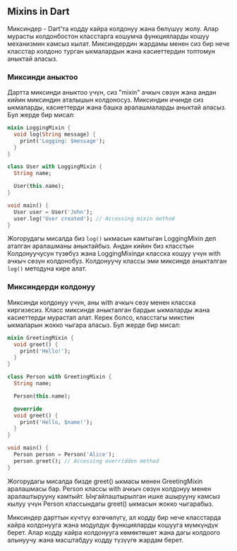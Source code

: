 ## Mixins in Dart

Миксиндер - Dart'та кодду кайра колдонуу жана бөлүшүү жолу. Алар мурасты колдонбостон класстарга кошумча функцияларды кошуу механизмин камсыз кылат. Миксиндердин жардамы менен сиз бир нече класстар колдоно турган ыкмалардын жана касиеттердин топтомун аныктай аласыз.

### Миксинди аныктоо

Дартта миксинди аныктоо үчүн, сиз "mixin" ачкыч сөзүн жана андан кийин миксиндин аталышын колдоносуз. Миксиндин ичинде сиз ыкмаларды, касиеттерди жана башка аралашмаларды аныктай аласыз. Бул жерде бир мисал:

```dart
mixin LoggingMixin {
  void log(String message) {
    print('Logging: $message');
  }
}

class User with LoggingMixin {
  String name;

  User(this.name);
}

void main() {
  User user = User('John');
  user.log('User created'); // Accessing mixin method
}
```
Жогорудагы мисалда биз `log()` ыкмасын камтыган LoggingMixin деп аталган аралашманы аныктайбыз. Андан кийин биз класстын Колдонуучусун түзөбүз жана LoggingMixinди класска кошуу үчүн with ачкыч сөзүн колдонобуз. Колдонуучу классы эми миксинде аныкталган `log()` методуна кире алат.

### Миксиндерди колдонуу
Миксинди колдонуу үчүн, аны with ачкыч сөзү менен класска киргизесиз. Класс миксинде аныкталган бардык ыкмаларды жана касиеттерди мурастап алат. Керек болсо, класстагы микстин ыкмаларын жокко чыгара аласыз. Бул жерде бир мисал:
```dart
mixin GreetingMixin {
  void greet() {
    print('Hello!');
  }
}

class Person with GreetingMixin {
  String name;

  Person(this.name);

  @override
  void greet() {
    print('Hello, $name!');
  }
}

void main() {
  Person person = Person('Alice');
  person.greet(); // Accessing overridden method
}

```
Жогорудагы мисалда бизде greet() ыкмасы менен GreetingMixin аралашмасы бар. Person классы with ачкыч сөзүн колдонуу менен аралаштырууну камтыйт. Ыңгайлаштырылган ишке ашырууну камсыз кылуу үчүн Person классындагы greet() ыкмасын жокко чыгарабыз.

Миксиндер дарттын күчтүү өзгөчөлүгү, ал кодду бир нече класстарда кайра колдонууга жана модулдук функцияларды кошууга мүмкүндүк берет. Алар кодду кайра колдонууга көмөктөшөт жана дагы колдоого алынуучу жана масштабдуу кодду түзүүгө жардам берет.